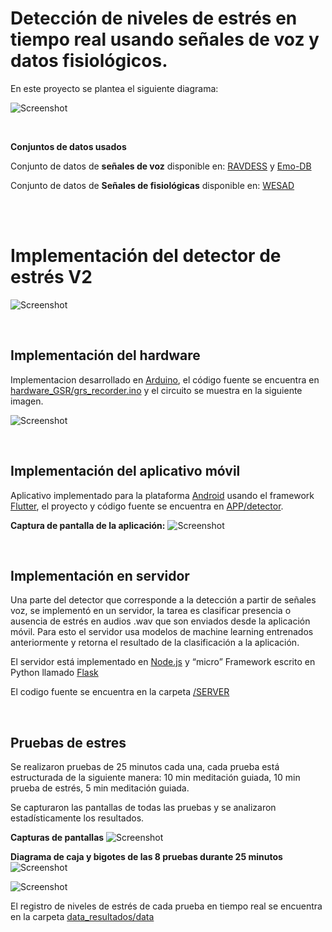 # Detección de niveles de estrés en tiempo real usando señales de voz y datos fisiológicos.
 
 
 
 
En este proyecto se plantea el siguiente diagrama:
 
 
![Screenshot](pipeline.png)
 
</br>

__Conjuntos de datos usados__

Conjunto de datos de **señales de voz** disponible en:  [RAVDESS](https://www.kaggle.com/uwrfkaggler/ravdess-emotional-speech-audio) y [Emo-DB](http://www.emodb.bilderbar.info/download/)


Conjunto de datos de **Señales de fisiológicas** disponible en:  [WESAD](https://ubicomp.eti.uni-siegen.de/home/datasets/icmi18/)

</br>
</br>


# Implementación del detector de estrés V2

![Screenshot](hardware-detecto.png)


</br>

## Implementación del hardware
Implementacion desarrollado en [Arduino](https://www.arduino.cc/en/software), el código fuente se encuentra en [hardware_GSR/grs_recorder.ino](https://github.com/yonelyvan/stressDetection/blob/master/hardware_GSR/grs_recorder.ino) y el circuito se muestra en la siguiente imagen. 

![Screenshot](hardware_GSR/hardware.png)

</br>

## Implementación del aplicativo móvil
Aplicativo implementado para la plataforma [Android](https://www.android.com/intl/es_es/) usando el framework [Flutter](https://flutter.dev/), el proyecto y código fuente se encuentra en [APP/detector](https://github.com/yonelyvan/stressDetection/tree/master/APP/detector).

__Captura de pantalla de la aplicación:__
![Screenshot](ui_app.png)



</br>

## Implementación en servidor

Una parte del detector que corresponde a la detección a partir de señales voz, se implementó en un servidor, la tarea es clasificar presencia o ausencia de estrés en audios .wav que son enviados desde la aplicación móvil. Para esto el servidor usa modelos de machine learning entrenados anteriormente y retorna el resultado de la clasificación a la aplicación.

El servidor está implementado en [Node.js](https://nodejs.org/es/) y “micro” Framework escrito en Python llamado [Flask](https://flask.palletsprojects.com/en/2.0.x/)

El codigo fuente se encuentra en la carpeta [/SERVER](https://github.com/yonelyvan/stressDetection/tree/master/SERVER)


</br>

## Pruebas de estres
Se realizaron pruebas de 25 minutos cada una, cada prueba está estructurada de la siguiente manera: 10 min meditación guiada, 10 min prueba de estrés, 5 min meditación guiada.

Se capturaron las pantallas de todas las pruebas y se analizaron estadísticamente los resultados.

__Capturas de pantallas__
![Screenshot](data_resultados/realtime-stress-levels.png)

__Diagrama de caja y bigotes de las 8 pruebas durante 25 minutos__
![Screenshot](data_resultados/25min_8test.png)

![Screenshot](data_resultados/rs.png)


El registro de niveles de estrés de cada prueba en tiempo real se encuentra en la carpeta [data_resultados/data](https://github.com/yonelyvan/stressDetection/tree/master/data_resultados/data)



